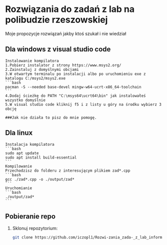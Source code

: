 # Rozwiązania do zadań z lab na polibudzie rzeszowskiej

Moje propozycje rozwiązań jakby ktoś szukał i nie wiedział

## Dla windows z visual studio code
    Instalowanie kompilatora
    1.Pobierz instalator z strony https://www.msys2.org/  
    2.Zainstaluj z domyślnymi obcjami  
    3.W otwartym terminalu po instalacji albo po uruchomieniu exe z katalogu C:/msys2/msys2.exe
    ```bash
    pacman -S --needed base-devel mingw-w64-ucrt-x86_64-toolchain
    ```
    4.Dodaj ścieżkę do PATH "C:\msys64\ucrt64\bin" jak instalowałeś wszystko domyślnie
    5.W visual studio code kliknij f5 i z listy u góry na środku wybierz 3 obcję 

    ###Jak nie działa to pisz do mnie pomogę.

## Dla linux 
    Instalacja kompilatora
    ```bash
    sudo apt update
    sudo apt install build-essential
    ```
    Kompilowanie
    Przechodzisz do folderu z interesującym plikiem zad*.cpp
    ```bash
    gcc ./zad*.cpp -o ./output/zad*
    ```
    Uruchomianie
    ```bash
    ./output/zad*
    ```

## Pobieranie repo

1. Sklonuj repozytorium:
   ```bash
   git clone https://github.com/iczopl1/Rozwi-zania_zada-_z_lab_informatyka-programowanie-.git
   ```